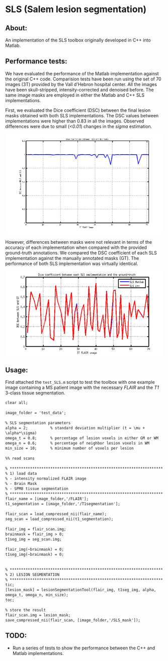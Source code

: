 # SLS (Salem lesion segmentation)

## About:

An implementation of the SLS toolbox originally developed in C++ into Matlab. 


## Performance tests:

We have evaluated the performance of the Matlab implementation against the original C++ code. Comparision tests have been run using the set of 70 images (3T) provided by the Vall d'Hebron hospital center. All the images have been skull-stripped, intensity-corrected and denoised before. The same image masks are employed in either the Matlab and C++ SLS implementations.

First, we evaluated the Dice coefficient (DSC)  between the final lesion masks obtained with both SLS implementations. The DSC values between implementations were higher than 0.83 in all the images. Observed differences were due to small (*<0.01*) changes in the *sigma* estimation.  

![SLS-MSLS Dice coefficients](DSC_between_masks.png)


However, differences between masks were not relevant in terms of the accuracy of each implementation when compared with the provided ground-truth annotations. We compared the DSC coefficient of each SLS implementation against the manually annotated masks (GT). The performance of both SLS implementation was virtually identical.


![SLS-MSLS Dice coefficients](DSC_between_gt.png)


## Usage:

Find attached the ```test_SLS.m``` script to test the toolbox with one example image containing a MS patient image with the necessary *FLAIR* and the *T1* 3-class tissue segmentation.


```
clear all;

image_folder = 'test_data';

% SLS segmentation parameters
alpha = 2;          % standard deviation multiplier (t = \mu + \alpha*\sigma)
omega_t = 0.8;      % percentage of lesion voxels in either GM or WM
omega_n = 0.6;      % percentage of neighbor lesion voxels in WM
min_size = 10;      % minimum number of voxels per lesion

%% read scans

% ********************************************************************
% 1) load data
% - intensity normalized FLAIR image
% - Brain Mask
% - SPM8 tissue segmentation
% ********************************************************************
flair_name = [image_folder,'/FLAIR'];
t1_segmentation = [image_folder,'/T1segmentation'];

flair_scan = load_compressed_nii(flair_name);
seg_scan = load_compressed_nii(t1_segmentation);

flair_img = flair_scan.img;
brainmask = flair_img > 0;
t1seg_img = seg_scan.img;

flair_img(~brainmask) = 0;
t1seg_img(~brainmask) = 0;


% ********************************************************************
% 2) LESION SEGMENTATION
% ********************************************************************
tic;
[lesion_mask] = lesionSegmentationTool(flair_img, t1seg_img, alpha, omega_t, omega_n, min_size);
toc;

% store the result
flair_scan.img = lesion_mask;
save_compressed_nii(flair_scan, [image_folder,'/SLS_mask']);

```

## TODO:
+ Run a series of tests to show the performance between the C++ and Matlab implementations. 

